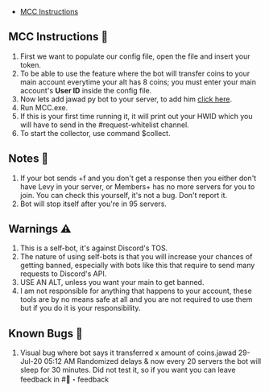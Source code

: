 - [MCC Instructions](#mcc-instructions---)





## MCC Instructions 🤔

1. First we want to populate our config file, open the file and insert your token.
2. To be able to use the feature where the bot will transfer coins to your main account everytime your alt has 8 coins; you must enter your main account's **User ID** inside the config file.
3. Now lets add jawad py bot to your server, to add him  [click here](https://discordapp.com/oauth2/authorize?client_id=731955281373822977&scope=bot&permissions=93184).
4. Run MCC.exe.
5. If this is your first time running it, it will print out your HWID which you will have to send in the #request-whitelist channel.
6. To start the collector, use command $collect.

## Notes 🧾

1. If your bot sends +f and you don't get a response then you either don't have Levy in your server, or Members+ has no more servers for you to join. You can check this yourself, it's not a bug. Don't report it.
2. Bot will stop itself after you're in 95 servers.

## Warnings ⚠

1. This is a self-bot, it's against Discord's TOS.
2. The nature of using self-bots is that you will increase your chances of getting banned, especially with bots like this that require to send many requests to Discord's API.
3. USE AN ALT, unless you want your main to get banned.
4. I am not responsible for anything that happens to your account, these tools are by no means safe at all and you are not required to use them but if you do it is your responsibility.

## Known Bugs 🐛

1. Visual bug where bot says it transferred x amount of coins.jawad 29-Jul-20 05:12 AM Randomized delays & now every 20 servers the bot will sleep for 30 minutes. Did not test it, so if you want you can leave feedback in #📝・feedback
